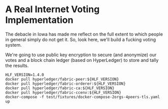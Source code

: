 # A Real Internet Voting Implementation

The debacle in Iowa has made me reflect on the full extent to which people 
in general simply do not get it. So, look here, we'll build a fucking voting 
system.

We're going to use public key encryption to secure (and anonymize) our votes 
and a block chain ledger (based on HyperLedger) to store and tally the results.

    HLF_VERSION=1.4.0
    docker pull hyperledger/fabric-peer:${HLF_VERSION}
    docker pull hyperledger/fabric-orderer:${HLF_VERSION}
    docker pull hyperledger/fabric-ca:${HLF_VERSION}
    docker pull hyperledger/fabric-ccenv:${HLF_VERSION}
    docker-compose -f test/fixtures/docker-compose-2orgs-4peers-tls.yaml up

